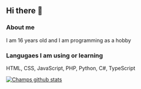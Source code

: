 ## Hi there 👋

### About me
I am 16 years old and I am programming as a hobby

### Langugaes I am using or learning
HTML, CSS, JavaScript, PHP, Python, C#, TypeScript

[![Champs github stats](https://github-readme-stats.vercel.app/api?username=champmq&theme=highcontrast)](https://github.com/anuraghazra/github-readme-stats)
